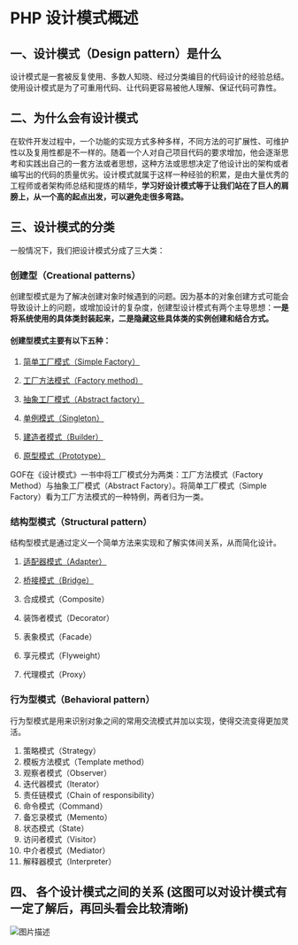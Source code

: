 # PHP 设计模式概述
## 一、设计模式（Design pattern）是什么
设计模式是一套被反复使用、多数人知晓、经过分类编目的代码设计的经验总结。使用设计模式是为了可重用代码、让代码更容易被他人理解、保证代码可靠性。

## 二、为什么会有设计模式
在软件开发过程中，一个功能的实现方式多种多样，不同方法的可扩展性、可维护性以及复用性都是不一样的。随着一个人对自己项目代码的要求增加，他会逐渐思考和实践出自己的一套方法或者思想，这种方法或思想决定了他设计出的架构或者编写出的代码的质量优劣。设计模式就属于这样一种经验的积累，是由大量优秀的工程师或者架构师总结和提炼的精华，**学习好设计模式等于让我们站在了巨人的肩膀上，从一个高的起点出发，可以避免走很多弯路。**

## 三、设计模式的分类
一般情况下，我们把设计模式分成了三大类：
### 创建型（Creational patterns）
创建型模式是为了解决创建对象时候遇到的问题。因为基本的对象创建方式可能会导致设计上的问题，或增加设计的复杂度，创建型设计模式有两个主导思想：**一是将系统使用的具体类封装起来，二是隐藏这些具体类的实例创建和结合方式。**
#### 创建型模式主要有以下五种：

1. [简单工厂模式（Simple Factory）](https://github.com/WilburXu/blog/blob/master/design-pattern/PHP%E8%AE%BE%E8%AE%A1%E6%A8%A1%E5%BC%8F%EF%BC%88%E4%B8%80%EF%BC%89%E7%AE%80%E5%8D%95%E5%B7%A5%E5%8E%82%E6%A8%A1%E5%BC%8F%20%EF%BC%88Simple%20Factory%EF%BC%89.md)

2. [工厂方法模式（Factory method）](https://github.com/WilburXu/blog/blob/master/design-pattern/PHP%E8%AE%BE%E8%AE%A1%E6%A8%A1%E5%BC%8F%EF%BC%88%E4%BA%8C%EF%BC%89%E5%B7%A5%E5%8E%82%E6%96%B9%E6%B3%95%E6%A8%A1%E5%BC%8F%EF%BC%88Factory%20Method%EF%BC%89.md)

3. [抽象工厂模式（Abstract factory）](https://github.com/WilburXu/blog/blob/master/design-pattern/PHP%E8%AE%BE%E8%AE%A1%E6%A8%A1%E5%BC%8F%EF%BC%88%E4%B8%89%EF%BC%89%E6%8A%BD%E8%B1%A1%E5%B7%A5%E5%8E%82%E6%A8%A1%E5%BC%8F%EF%BC%88Abstract%20Factory%EF%BC%89.md)

4. [单例模式（Singleton）](https://github.com/WilburXu/blog/blob/master/design-pattern/PHP%E8%AE%BE%E8%AE%A1%E6%A8%A1%E5%BC%8F%EF%BC%88%E5%9B%9B%EF%BC%89%E5%8D%95%E4%BE%8B%E6%A8%A1%E5%BC%8F%EF%BC%88Singleton%EF%BC%89.md)

5. [建造者模式（Builder）](https://github.com/WilburXu/blog/blob/master/design-pattern/PHP%E8%AE%BE%E8%AE%A1%E6%A8%A1%E5%BC%8F%EF%BC%88%E4%BA%94%EF%BC%89%E5%BB%BA%E9%80%A0%E8%80%85%E6%A8%A1%E5%BC%8F%EF%BC%88Builder%EF%BC%89.md)

6. [原型模式（Prototype）](https://github.com/WilburXu/blog/blob/master/design-pattern/PHP%E8%AE%BE%E8%AE%A1%E6%A8%A1%E5%BC%8F%EF%BC%88%E5%85%AD%EF%BC%89%E5%8E%9F%E5%9E%8B%E6%A8%A1%E5%BC%8F%EF%BC%88Prototype%EF%BC%89.md)

   

GOF在《设计模式》一书中将工厂模式分为两类：工厂方法模式（Factory Method）与抽象工厂模式（Abstract Factory）。将简单工厂模式（Simple Factory）看为工厂方法模式的一种特例，两者归为一类。

### 结构型模式（Structural pattern）
结构型模式是通过定义一个简单方法来实现和了解实体间关系，从而简化设计。
  1. [适配器模式（Adapter）](https://github.com/WilburXu/blog/blob/master/design-pattern/PHP%E8%AE%BE%E8%AE%A1%E6%A8%A1%E5%BC%8F%EF%BC%88%E4%B8%83%EF%BC%89%E9%80%82%E9%85%8D%E5%99%A8%E6%A8%A1%E5%BC%8F%EF%BC%88Adapter%EF%BC%89.md)

  2. [桥接模式（Bridge）]( https://github.com/WilburXu/blog/blob/master/design-pattern/PHP%E8%AE%BE%E8%AE%A1%E6%A8%A1%E5%BC%8F%EF%BC%88%E5%85%AB%EF%BC%89%E6%A1%A5%E6%8E%A5%E6%A8%A1%E5%BC%8F%EF%BC%88Bridge%EF%BC%89.md)

  3. 合成模式（Composite）

  4. 装饰者模式（Decorator）

  5. 表象模式（Facade）

  6. 享元模式（Flyweight）

  7. 代理模式（Proxy） 

### 行为型模式（Behavioral pattern）
行为型模式是用来识别对象之间的常用交流模式并加以实现，使得交流变得更加灵活。
  1. 策略模式（Strategy）
  2. 模板方法模式（Template method）
  3. 观察者模式（Observer）
  4. 迭代器模式（Iterator）
  5. 责任链模式（Chain of responsibility）
  6. 命令模式（Command）
  7. 备忘录模式（Memento）
  8. 状态模式（State）
  9. 访问者模式（Visitor）
  10. 中介者模式（Mediator）
  11. 解释器模式（Interpreter）

## 四、 各个设计模式之间的关系 (这图可以对设计模式有一定了解后，再回头看会比较清晰)
![图片描述][1]


[1]:https://rawcdn.githack.com/WilburXu/blog/12a7e13c35897e3a3b8a68362876bdd0e1b2abfc/design-pattern/images/summary/1.png